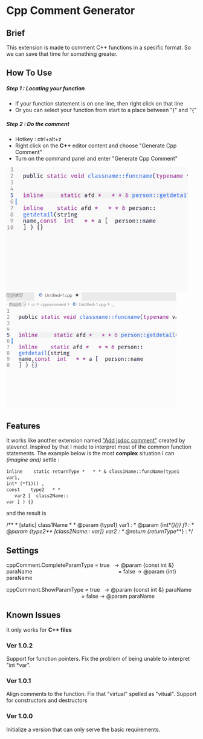 # Cpp Comment Generator

## Brief

This extension is made to comment C++ functions in a specific format. So we can save that time for something greater.

## How To Use

##### Step 1 : Locating your function
* If your function statement is on one line, then right click on that line
* Or you can select your function from start to a place between ")" and "{"

##### Step 2 : Do the comment
* Hotkey : ctrl+alt+z
* Right click on the **C++** editor content and choose "Generate Cpp Comment"
* Turn on the command panel and enter "Generate Cpp Comment"


![](image\locating_small.gif) ![](image\2ways_small.gif)

## Features

It works like another extension named ["Add jsdoc comment"](https://marketplace.visualstudio.com/items?itemName=stevencl.addDocComments) created by stevencl. Inspired by that I made to interpret most of the common function statements. The example below is the most **complex** situation I can *(imagine and)* settle  :


    inline    static returnType *   * * & class1Name::funcName(type1  var1,
    int* (*f1)() ,
    const    type2   * * 
       var2 [  class2Name::
    var ] ) {}


and the result is 

   /**
    * [static] class1Name 
    * 
    * @param  {type1} var1                      : 
    * @param  {int*(*)()} f1                    : 
    * @param  {type2** [class2Name:: var]} var2 : 
    * @return {returnType***}                   : 
    */
 

## Settings

cppComment.CompleteParamType =  true&nbsp;&nbsp;&nbsp;-> @param {const int &} paraName
&emsp;&emsp;&emsp;&emsp;&emsp;&emsp;&emsp;&emsp;&emsp;&emsp;&emsp;&emsp;&emsp;&emsp;&emsp;&emsp;= false -> @param {int} paraName

cppComment.ShowParamType =  true&nbsp;&nbsp;&nbsp;-> @param {const int &} paraName
&emsp;&emsp;&emsp;&emsp;&emsp;&emsp;&emsp;&emsp;&emsp;&emsp;&emsp;&emsp;&emsp;&emsp;&thinsp;= false -> @param  paraName

## Known Issues

It only works for **C++ files**

### Ver 1.0.2

Support for function pointers. 
Fix the problem of being unable to interpret "int *var".

### Ver 1.0.1

Align comments to the function. 
Fix that "virtual" spelled as "vitual". 
Support for constructors and destructors 

### Ver 1.0.0

Initialize a version that can only serve the basic requirements. 
